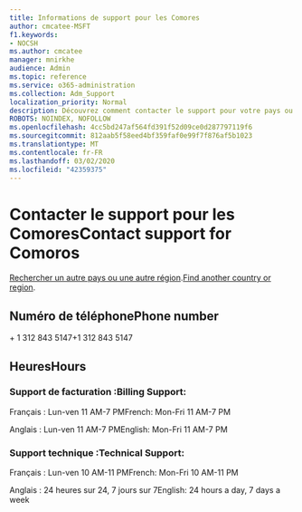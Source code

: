 ```yaml
---
title: Informations de support pour les Comores
author: cmcatee-MSFT
f1.keywords:
- NOCSH
ms.author: cmcatee
manager: mnirkhe
audience: Admin
ms.topic: reference
ms.service: o365-administration
ms.collection: Adm_Support
localization_priority: Normal
description: Découvrez comment contacter le support pour votre pays ou région.
ROBOTS: NOINDEX, NOFOLLOW
ms.openlocfilehash: 4cc5bd247af564fd391f52d09ce0d287797119f6
ms.sourcegitcommit: 812aab5f58eed4bf359faf0e99f7f876af5b1023
ms.translationtype: MT
ms.contentlocale: fr-FR
ms.lasthandoff: 03/02/2020
ms.locfileid: "42359375"
---
```

# <a name="contact-support-for-comoros"></a><span data-ttu-id="82b19-103">Contacter le support pour les Comores</span><span class="sxs-lookup"><span data-stu-id="82b19-103">Contact support for Comoros</span></span>

<span data-ttu-id="82b19-104">[Rechercher un autre pays ou une autre région](../contact-support-for-business-products.md).</span><span class="sxs-lookup"><span data-stu-id="82b19-104">[Find another country or region](../contact-support-for-business-products.md).</span></span>

## <a name="phone-number"></a><span data-ttu-id="82b19-105">Numéro de téléphone</span><span class="sxs-lookup"><span data-stu-id="82b19-105">Phone number</span></span>
<span data-ttu-id="82b19-106">+ 1 312 843 5147</span><span class="sxs-lookup"><span data-stu-id="82b19-106">+1 312 843 5147</span></span>

## <a name="hours"></a><span data-ttu-id="82b19-107">Heures</span><span class="sxs-lookup"><span data-stu-id="82b19-107">Hours</span></span>
### <a name="billing-support"></a><span data-ttu-id="82b19-108">Support de facturation :</span><span class="sxs-lookup"><span data-stu-id="82b19-108">Billing Support:</span></span>

<span data-ttu-id="82b19-109">Français : Lun-ven 11 AM-7 PM</span><span class="sxs-lookup"><span data-stu-id="82b19-109">French: Mon-Fri 11 AM-7 PM</span></span>

<span data-ttu-id="82b19-110">Anglais : Lun-ven 11 AM-7 PM</span><span class="sxs-lookup"><span data-stu-id="82b19-110">English: Mon-Fri 11 AM-7 PM</span></span>

### <a name="technical-support"></a><span data-ttu-id="82b19-111">Support technique :</span><span class="sxs-lookup"><span data-stu-id="82b19-111">Technical Support:</span></span>

<span data-ttu-id="82b19-112">Français : Lun-ven 10 AM-11 PM</span><span class="sxs-lookup"><span data-stu-id="82b19-112">French: Mon-Fri 10 AM-11 PM</span></span>

<span data-ttu-id="82b19-113">Anglais : 24 heures sur 24, 7 jours sur 7</span><span class="sxs-lookup"><span data-stu-id="82b19-113">English: 24 hours a day, 7 days a week</span></span>

